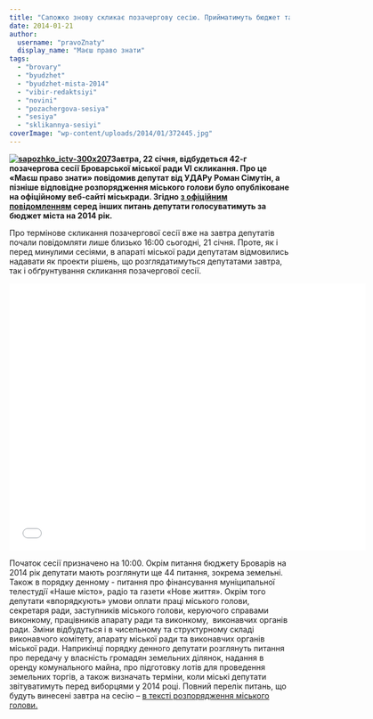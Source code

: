 ```yaml
---
title: "Сапожко знову скликає позачергову сесію. Прийматимуть бюджет та ще 44 питання"
date: 2014-01-21
author: 
  username: "pravoZnaty"
  display_name: "Маєш право знати"
tags: 
  - "brovary"
  - "byudzhet"
  - "byudzhet-mista-2014"
  - "vibir-redaktsiyi"
  - "novini"
  - "pozachergova-sesiya"
  - "sesiya"
  - "sklikannya-sesiyi"
coverImage: "wp-content/uploads/2014/01/372445.jpg"
---
```


**[![sapozhko_ictv-300x207](https://mpz.brovary.org/wp-content/uploads/2014/01/sapozhko_ictv.jpg)](https://mpz.brovary.org/wp-content/uploads/2014/01/sapozhko_ictv-300x207.jpg)Завтра, 22 січня, відбудеться 42-г позачергова сесії Броварської міської ради VI скликання. Про це «Маєш право знати» повідомив депутат від УДАРу Роман Сімутін, а пізніше відповідне розпорядження міського голови було опубліковане на офіційному веб-сайті міськради. Згідно [з офіційним повідомленням](http://www.brovary-rada.gov.ua/rozporyadzhennya-m%D1%96skogo-golovi-v%D1%96d-21012014-%E2%84%9605-od-pro-sklikannya-sorok-drugo%D1%97-pozachergovo%D1%97-ses%D1%96%D1%97) серед інших питань депутати голосуватимуть за бюджет міста на 2014 рік.**

Про термінове скликання позачергової сесії вже на завтра депутатів почали повідомляти лише близько 16:00 сьогодні, 21 січня. Проте, як і перед минулими сесіями, в апараті міської ради депутатам відмовились надавати як проекти рішень, що розглядатимуться депутатами завтра, так і обґрунтування скликання позачергової сесії.

<iframe src="//www.youtube.com/embed/c6aX8gi_sMY" height="480" width="640" allowfullscreen frameborder="0"></iframe>

Початок сесії призначено на 10:00. Окрім питання бюджету Броварів на 2014 рік депутати мають розглянути ще 44 питання, зокрема земельні. Також в порядку денному - питання про фінансування муніципальної телестудії «Наше місто», радіо та газети «Нове життя». Окрім того депутати «впорядкують» умови оплати праці міського голови, секретаря ради, заступників міського голови, керуючого справами виконкому, працівників апарату ради та виконкому,  виконавчих органів ради. Зміни відбудуться і в чисельному та структурному складі виконавчого комітету, апарату міської ради та виконавчих органів міської ради. Наприкінці порядку денного депутати розглянуть питання про передачу у власність громадян земельних ділянок, надання в оренду комунального майна, про підготовку лотів для проведення земельних торгів, а також визначать терміни, коли міські депутати звітуватимуть перед виборцями у 2014 році. Повний перелік питань, що будуть винесені завтра на сесію – [в тексті розпорядження міського голови.](http://www.brovary-rada.gov.ua/rozporyadzhennya-m%D1%96skogo-golovi-v%D1%96d-21012014-%E2%84%9605-od-pro-sklikannya-sorok-drugo%D1%97-pozachergovo%D1%97-ses%D1%96%D1%97)
